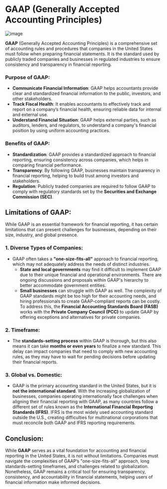 # GAAP (Generally Accepted Accounting Principles)

![image](https://github.com/user-attachments/assets/1b286f10-3d1b-4117-adcf-c9bf7e68b177)



**GAAP** (Generally Accepted Accounting Principles) is a comprehensive set of accounting rules and procedures that companies in the United States must follow when preparing financial statements. It is the standard used by publicly traded companies and businesses in regulated industries to ensure consistency and transparency in financial reporting.


### Purpose of GAAP:
- **Communicate Financial Information**: GAAP helps accountants provide clear and standardized financial information to the public, investors, and other stakeholders.
- **Track Fiscal Health**: It enables accountants to effectively track and report on a company’s financial health, ensuring reliable data for internal and external use.
- **Understand Financial Situation**: GAAP helps external parties, such as auditors, lenders, and regulators, to understand a company's financial position by using uniform accounting practices.

### Benefits of GAAP:
- **Standardization**: GAAP provides a standardized approach to financial reporting, ensuring consistency across companies, which helps in comparing financial performance.
- **Transparency**: By following GAAP, businesses maintain transparency in financial reporting, helping to build trust among investors and stakeholders.
- **Regulation**: Publicly traded companies are required to follow GAAP to comply with regulatory standards set by the **Securities and Exchange Commission (SEC)**.

## Limitations of GAAP:

While GAAP is an essential framework for financial reporting, it has certain limitations that can present challenges for businesses, depending on their size, industry, and global presence.

### 1. Diverse Types of Companies:
- GAAP often takes a **"one-size-fits-all"** approach to financial reporting, which may not adequately address the needs of distinct industries.
  - **State and local governments** may find it difficult to implement GAAP due to their unique financial and operational environments. There are ongoing discussions and proposals within GAAP's hierarchy to better accommodate government entities.
  - **Small businesses** can struggle with GAAP as well. The complexity of GAAP standards might be too high for their accounting needs, and hiring professionals to create GAAP-compliant reports can be costly. To address this, the **Financial Accounting Standards Board (FASB)** works with the **Private Company Council (PCC)** to update GAAP by offering exceptions and alternatives for private companies.

### 2. Timeframe:
- The **standards-setting process** within GAAP is thorough, but this also means it can take **months or even years** to finalize a new standard. This delay can impact companies that need to comply with new accounting rules, as they may have to wait for pending decisions before updating their financial reports.
  
### 3. Global vs. Domestic:
- GAAP is the primary accounting standard in the United States, but it is **not the international standard**. With the increasing globalization of businesses, companies operating internationally face challenges when aligning their financial reporting with GAAP, as many countries follow a different set of rules known as the **International Financial Reporting Standards (IFRS)**. IFRS is the most widely used accounting standard outside the U.S., creating difficulties for multinational corporations that must reconcile both GAAP and IFRS reporting requirements.

## Conclusion:

While **GAAP** serves as a vital foundation for accounting and financial reporting in the United States, it is not without limitations. Companies must navigate the complexities of GAAP’s "one-size-fits-all" approach, long standards-setting timeframes, and challenges related to globalization. Nonetheless, GAAP remains a critical tool for ensuring transparency, consistency, and accountability in financial statements, helping users of financial information make informed decisions.
